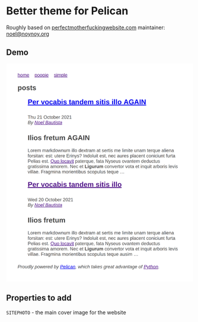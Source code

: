 # Better theme for Pelican
Roughly based on [perfectmotherfuckingwebsite.com](perfectmotherfuckingwebsite.com)
maintainer: noel@noynoy.org

## Demo
![demo-better-theme-pelican](demo.png)

## Properties to add

`SITEPHOTO` - the main cover image for the website
